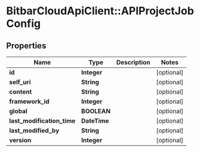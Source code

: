 # BitbarCloudApiClient::APIProjectJobConfig

## Properties
Name | Type | Description | Notes
------------ | ------------- | ------------- | -------------
**id** | **Integer** |  | [optional] 
**self_uri** | **String** |  | [optional] 
**content** | **String** |  | [optional] 
**framework_id** | **Integer** |  | [optional] 
**global** | **BOOLEAN** |  | [optional] 
**last_modification_time** | **DateTime** |  | [optional] 
**last_modified_by** | **String** |  | [optional] 
**version** | **Integer** |  | [optional] 

